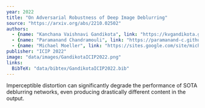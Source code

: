 ```yaml
---
year: 2022
title: "On Adversarial Robustness of Deep Image Deblurring"
source: "https://arxiv.org/abs/2210.02502"
authors:
  - {name: "Kanchana Vaishnavi Gandikota", link: "https://kvgandikota.github.io/"}
  - {name: "Paramanand Chandramouli", link: "https://paramanand-c.github.io/"}
  - {name: "Michael Moeller", link: "https://sites.google.com/site/michaelmoellermath"}
publisher: "ICIP 2022"
image: "data/images/GandikotaICIP2022.png"
links:
  BibTeX: "data/bibtex/GandikotaICIP2022.bib"
---
```

Imperceptible distortion can significantly degrade the performance of SOTA deblurring networks, even producing drastically different content in the output.
